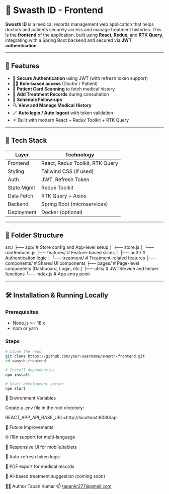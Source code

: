 # 🏥 Swasth ID - Frontend

**Swasth ID** is a medical records management web application that helps doctors and patients securely access and manage treatment histories. This is the **frontend** of the application, built using **React**, **Redux**, and **RTK Query**, integrating with a Spring Boot backend and secured via **JWT authentication**.

---

## 🚀 Features

- 🔐 **Secure Authentication** using JWT (with refresh token support)
- 👨‍⚕️ **Role-based access** (Doctor / Patient)
- 🧾 **Patient Card Scanning** to fetch medical history
- 💊 **Add Treatment Records** during consultation
- 📅 **Schedule Follow-ups**
- 🔍 **View and Manage Medical History**
- 🪄 **Auto login / Auto logout** with token validation
- ⚛️ Built with modern React + Redux Toolkit + RTK Query

---

## 🧩 Tech Stack

| Layer       | Technology                |
|-------------|----------------------------|
| Frontend    | React, Redux Toolkit, RTK Query |
| Styling     | Tailwind CSS (if used)     |
| Auth        | JWT, Refresh Token         |
| State Mgmt  | Redux Toolkit              |
| Data Fetch  | RTK Query + Axios          |
| Backend     | Spring Boot (microservices) |
| Deployment  | Docker (optional)          |

---

## 📁 Folder Structure

src/
├── app/ # Store config and App-level setup
│ ├── store.js
│ └── rootReducer.js
├── features/ # Feature-based slices
│ ├── auth/ # Authentication logic
│ └── treatment/ # Treatment-related features
├── components/ # Shared UI components
├── pages/ # Page-level components (Dashboard, Login, etc.)
├── utils/ # JWTService and helper functions
└── index.js # App entry point


---

## 🛠️ Installation & Running Locally

### Prerequisites

- Node.js >= 18.x
- npm or yarn

### Steps

```bash
# Clone the repo
git clone https://github.com/your-username/swasth-frontend.git
cd swasth-frontend

# Install dependencies
npm install

# Start development server
npm start
```

🔑 Environment Variables

Create a .env file in the root directory:

REACT_APP_API_BASE_URL=http://localhost:8080/api

🧪 Future Improvements

🌐 i18n support for multi-language

📱 Responsive UI for mobile/tablets

🔁 Auto-refresh token logic

🧾 PDF export for medical records

🧠 AI-based treatment suggestion (coming soon)

🧑‍💻 Author
Tapan Kumar
📫 tapankr277@gmail.com

